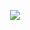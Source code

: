 <p align = "center">
<img src="https://github.com/AlexeyMarkin/blob/main/assets/beyonder-main.gif"/>
</p>

<!-- - 👋 Hi, I’m @AlexeyMarkin -->
<!-- - 👀 I’m interested in ... -->
<!-- - 🌱 I’m currently learning ... -->
<!-- - 💞️ I’m looking to collaborate on ... -->
<!-- - 📫 How to reach me ... -->

<!---
AlexeyMarkin/AlexeyMarkin is a ✨ special ✨ repository because its `README.md` (this file) appears on your GitHub profile.
You can click the Preview link to take a look at your changes.
--->
